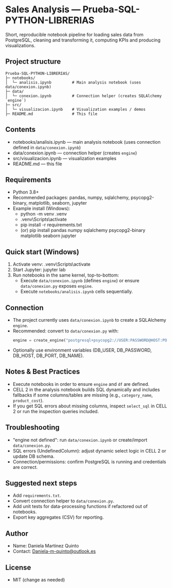 # Sales Analysis — Prueba-SQL-PYTHON-LIBRERIAS

Short, reproducible notebook pipeline for loading sales data from PostgreSQL, cleaning and transforming it, computing KPIs and producing visualizations.

## Project structure
```
Prueba-SQL-PYTHON-LIBRERIAS/
├─ notebooks/
│  └─ analisis.ipynb         # Main analysis notebook (uses data/conexion.ipynb)
├─ data/
│  └─ conexion.ipynb         # Connection helper (creates SQLAlchemy `engine`)
├─ src/
│  └─ visualizacion.ipynb    # Visualization examples / demos
├─ README.md                 # This file
```

## Contents
- notebooks/analisis.ipynb — main analysis notebook (uses connection defined in `data/conexion.ipynb`)
- data/conexion.ipynb — connection helper (creates `engine`)
- src/visualizacion.ipynb — visualization examples
- README.md — this file

## Requirements
- Python 3.8+
- Recommended packages: pandas, numpy, sqlalchemy, psycopg2-binary, matplotlib, seaborn, jupyter
- Example install (Windows):
  - python -m venv .venv
  - .venv\Scripts\activate
  - pip install -r requirements.txt
  - (or) pip install pandas numpy sqlalchemy psycopg2-binary matplotlib seaborn jupyter

## Quick start (Windows)
1. Activate venv:
   .venv\Scripts\activate
2. Start Jupyter:
   jupyter lab
3. Run notebooks in the same kernel, top-to-bottom:
   - Execute `data/conexion.ipynb` (defines `engine`) or ensure `data/conexion.py` exposes `engine`.
   - Execute `notebooks/analisis.ipynb` cells sequentially.

## Connection
- The project currently uses `data/conexion.ipynb` to create a SQLAlchemy `engine`.
- Recommended: convert to `data/conexion.py` with:
  ```py
  engine = create_engine("postgresql+psycopg2://USER:PASSWORD@HOST:PORT/DBNAME")
  ```
- Optionally use environment variables (DB_USER, DB_PASSWORD, DB_HOST, DB_PORT, DB_NAME).

## Notes & Best Practices
- Execute notebooks in order to ensure `engine` and `df` are defined.
- CELL 2 in the analysis notebook builds SQL dynamically and includes fallbacks if some columns/tables are missing (e.g., `category_name`, `product_cost`).
- If you get SQL errors about missing columns, inspect `select_sql` in CELL 2 or run the inspection queries included.

## Troubleshooting
- "engine not defined": run `data/conexion.ipynb` or create/import `data/conexion.py`.
- SQL errors (UndefinedColumn): adjust dynamic select logic in CELL 2 or update DB schema.
- Connection/permissions: confirm PostgreSQL is running and credentials are correct.

## Suggested next steps
- Add `requirements.txt`.
- Convert connection helper to `data/conexion.py`.
- Add unit tests for data-processing functions if refactored out of notebooks.
- Export key aggregates (CSV) for reporting.

## Author
- Name: Daniela Martinez Quinto
- Contact: Daniela-m-quinto@outlook.es

## License
- MIT (change as needed)